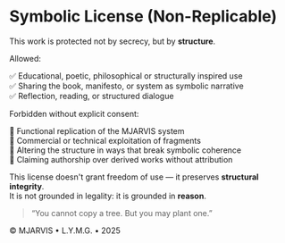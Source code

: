 # Symbolic License (Non-Replicable)

This work is protected not by secrecy, but by **structure**.

Allowed:

✅ Educational, poetic, philosophical or structurally inspired use  
✅ Sharing the book, manifesto, or system as symbolic narrative  
✅ Reflection, reading, or structured dialogue

Forbidden without explicit consent:

🚫 Functional replication of the MJARVIS system  
🚫 Commercial or technical exploitation of fragments  
🚫 Altering the structure in ways that break symbolic coherence  
🚫 Claiming authorship over derived works without attribution

This license doesn't grant freedom of use — it preserves **structural integrity**.  
It is not grounded in legality: it is grounded in **reason**.

> “You cannot copy a tree. But you may plant one.”

© MJARVIS • L.Y.M.G. • 2025